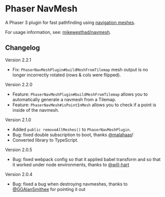 # Phaser NavMesh

A Phaser 3 plugin for fast pathfinding using [navigation meshes](https://en.wikipedia.org/wiki/Navigation_mesh).

For usage information, see: [mikewesthad/navmesh](https://github.com/mikewesthad/navmesh).

## Changelog

Version 2.2.1

- Fix: `PhaserNavMeshPlugin#buildMeshFromTilemap` mesh output is no longer incorrectly rotated (rows & cols were flipped).
  
Version 2.2.0

- Feature: `PhaserNavMeshPlugin#buildMeshFromTilemap` allows you to automatically generate a navmesh from a Tilemap.
- Feature: `PhaserNavMesh#isPointInMesh` allows you to check if a point is inside of the navmesh.

Version 2.1.0

- Added `public removeAllMeshes()` to `PhaserNavMeshPlugin`.
- Bug: fixed double subscription to boot, thanks [@malahaas](https://github.com/malahaas)!
- Converted library to TypeScript.

Version 2.0.5

- Bug: fixed webpack config so that it applied babel transform and so that it worked under node environments, thanks to [@will-hart](https://github.com/will-hart)

Version 2.0.4

- Bug: fixed a bug when destroying navmeshes, thanks to [@GGAlanSmithee](https://github.com/GGAlanSmithee) for pointing it out
